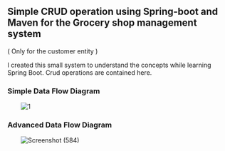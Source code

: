 <body>
<h2>
Simple CRUD operation using Spring-boot and Maven for the Grocery shop management system
</h2>
<p>( Only for the customer entity )</p>
<p>I created this small system to understand the concepts while learning Spring Boot.
Crud operations are contained here.</p>
<h3>
Simple Data Flow Diagram
</h3> 
<div style="margin-left: 30px; width: 600px">

![1](https://user-images.githubusercontent.com/86566770/219939400-a775aa2c-2141-4c80-9aeb-5cf52bced20d.png)
</div>

<h3>
Advanced Data Flow Diagram
</h3>
<div style="margin-left: 30px; width: 600px">

![Screenshot (584)](https://user-images.githubusercontent.com/86566770/219949467-1c7f9703-e0ae-44d3-b999-32d18189d72b.png)
</div>

</body>